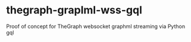 # thegraph-graplml-wss-gql
Proof of concept for TheGraph websocket graphml streaming via Python gql
